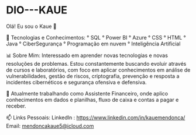 # DIO---KAUE
Olá! Eu sou o Kaue 👋


🚀 Tecnologias e Conhecimentos:
° SQL
° Power BI
° Azure
° CSS
° HTML
° Java
° CiberSegurança
° Programação em nuvem
° Inteligência Artificial

📊 Sobre Mim:
Interessado em aprender novas tecnologias e novas resoluções de problemas. Estou constantemente buscando evoluir através de cursos e laboratórios, com foco em aplicar conhecimentos em análise de vulnerabilidades, gestão de riscos, criptografia, prevenção e resposta a incidentes cibernéticos e segurança ofensiva e defensiva.

🎯 Atualmente trabalhando como Assistente Financeiro, onde aplico conhecimentos em dados e planilhas, fluxo de caixa e contas a pagar e receber.

📫 Links Pessoais:
LinkedIn : https://www.linkedin.com/in/kauemendonca/
Email: mendoncakaue5@icloud.com
